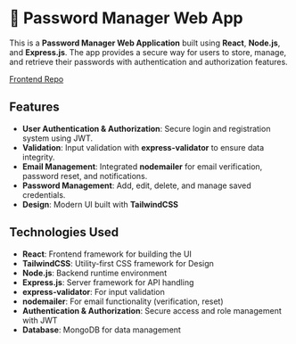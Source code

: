 # 🔐 Password Manager Web App

This is a **Password Manager Web Application** built using **React**, **Node.js**, and **Express.js**. The app provides a secure way for users to store, manage, and retrieve their passwords with authentication and authorization features.

[Frontend Repo](https://github.com/rxfranky/Full-Stack-Password-Manager-Frontend)

## Features

- **User Authentication & Authorization**: Secure login and registration system using JWT.  
- **Validation**: Input validation with **express-validator** to ensure data integrity.  
- **Email Management**: Integrated **nodemailer** for email verification, password reset, and notifications.  
- **Password Management**: Add, edit, delete, and manage saved credentials.  
- **Design**: Modern UI built with **TailwindCSS**  

## Technologies Used

- **React**: Frontend framework for building the UI  
- **TailwindCSS**: Utility-first CSS framework for Design  
- **Node.js**: Backend runtime environment  
- **Express.js**: Server framework for API handling  
- **express-validator**: For input validation  
- **nodemailer**: For email functionality (verification, reset)  
- **Authentication & Authorization**: Secure access and role management with JWT 
- **Database**: MongoDB for data management 

